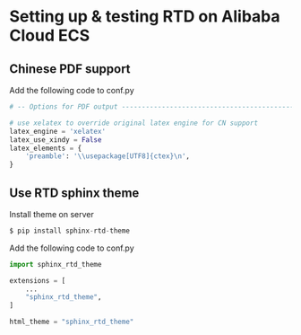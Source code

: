 # Setting up & testing RTD on Alibaba Cloud ECS

## Chinese PDF support
Add the following code to conf.py

```python
# -- Options for PDF output -------------------------------------------------

# use xelatex to override original latex engine for CN support
latex_engine = 'xelatex'
latex_use_xindy = False
latex_elements = {
    'preamble': '\\usepackage[UTF8]{ctex}\n',
}
```

## Use RTD sphinx theme
Install theme on server
```python
$ pip install sphinx-rtd-theme
```

Add the following code to conf.py

```python
import sphinx_rtd_theme

extensions = [
    ...
    "sphinx_rtd_theme",
]

html_theme = "sphinx_rtd_theme"
```
